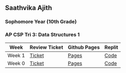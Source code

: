 ## Saathvika Ajith
### Sophomore Year (10th Grade)
### AP CSP Tri 3: Data Structures 1

| Week  | Review Ticket  |  Github Pages | Replit |
|-------|----------------|---------------|--------|
| Week 1 | [Ticket]()  | [Pages](https://saathvika-ajith.github.io/Saathvika-Ajith/) | [Code](https://replit.com/@SaathvikaAjith1/Saathvika-Ajith#main.py) |
| Week 0 | [Ticket](https://github.com/Saathvika-Ajith/Saathvika-Ajith/issues/1)  | [Pages](https://saathvika-ajith.github.io/Saathvika-Ajith/) | [Code](https://replit.com/@SaathvikaAjith1/Saathvika-Ajith#week0/matrix.py) |
